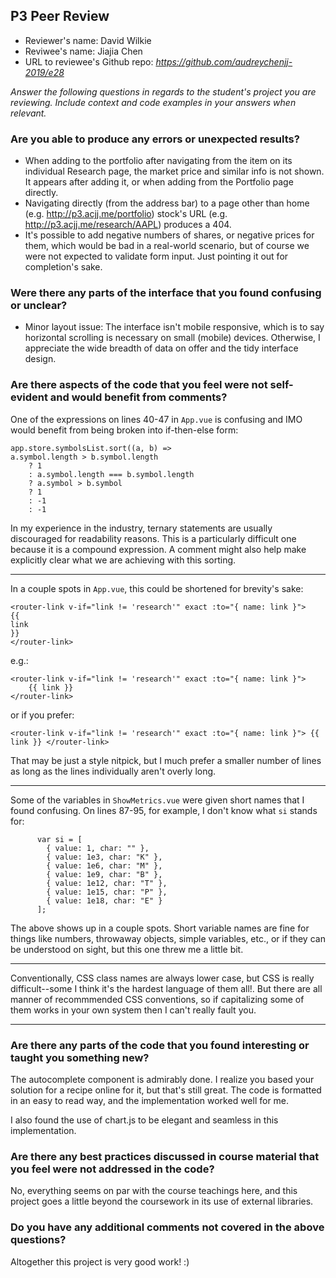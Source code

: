 ## P3 Peer Review

+ Reviewer's name: David Wilkie
+ Reviwee's name: Jiajia Chen
+ URL to reviewee's Github repo: *<https://github.com/audreychenjj-2019/e28>*

*Answer the following questions in regards to the student's project you are reviewing. Include context and code examples in your answers when relevant.*


### Are you able to produce any errors or unexpected results?
- When adding to the portfolio after navigating from the item on its individual Research page, the market price and similar info is not shown. It appears after adding it, or when adding from the Portfolio page directly.
- Navigating directly (from the address bar) to a page other than home (e.g. <http://p3.acjj.me/portfolio>) stock's URL (e.g. <http://p3.acjj.me/research/AAPL>) produces a 404.
- It's possible to add negative numbers of shares, or negative prices for them, which would be bad in a real-world scenario, but of course we were not expected to validate form input. Just pointing it out for completion's sake.

### Were there any parts of the interface that you found confusing or unclear?
- Minor layout issue: The interface isn't mobile responsive, which is to say horizontal scrolling is necessary on small (mobile) devices. Otherwise, I appreciate the wide breadth of data on offer and the tidy interface design.

### Are there aspects of the code that you feel were not self-evident and would benefit from comments?
One of the expressions on lines 40-47 in `App.vue` is confusing and IMO would benefit from being broken into if-then-else form:

```
app.store.symbolsList.sort((a, b) =>
a.symbol.length > b.symbol.length
    ? 1
    : a.symbol.length === b.symbol.length
    ? a.symbol > b.symbol
    ? 1
    : -1
    : -1
```

In my experience in the industry, ternary statements are usually discouraged for readability reasons. This is a particularly difficult one because it is a compound expression. A comment might also help make explicitly clear what we are achieving with this sorting.

----

In a couple spots in `App.vue`, this could be shortened for brevity's sake:

```
<router-link v-if="link != 'research'" exact :to="{ name: link }">
{{
link
}}
</router-link>
```

e.g.:

```
<router-link v-if="link != 'research'" exact :to="{ name: link }">
    {{ link }}
</router-link>
```

or if you prefer:

```
<router-link v-if="link != 'research'" exact :to="{ name: link }"> {{ link }} </router-link>
```

That may be just a style nitpick, but I much prefer a smaller number of lines as long as the lines individually aren't overly long.

----

Some of the variables in `ShowMetrics.vue` were given short names that I found confusing. On lines 87-95, for example, I don't know what `si` stands for: 

```
      var si = [
        { value: 1, char: "" },
        { value: 1e3, char: "K" },
        { value: 1e6, char: "M" },
        { value: 1e9, char: "B" },
        { value: 1e12, char: "T" },
        { value: 1e15, char: "P" },
        { value: 1e18, char: "E" }
      ];
```

The above shows up in a couple spots. Short variable names are fine for things like numbers, throwaway objects, simple variables, etc., or if they can be understood on sight, but this one threw me a little bit. 

----

Conventionally, CSS class names are always lower case, but CSS is really difficult--some I think it's the hardest language of them all!. But there are all manner of recommmended CSS conventions, so if capitalizing some of them works in your own system then I can't really fault you.

----

### Are there any parts of the code that you found interesting or taught you something new?

The autocomplete component is admirably done. I realize you based your solution for a recipe online for it, but that's still great. The code is formatted in an easy to read way, and the implementation worked well for me. 

I also found the use of chart.js to be elegant and seamless in this implementation.

### Are there any best practices discussed in course material that you feel were not addressed in the code?

No, everything seems on par with the course teachings here, and this project goes a little beyond the coursework in its use of external libraries.

### Do you have any additional comments not covered in the above questions?

Altogether this project is very good work! :) 